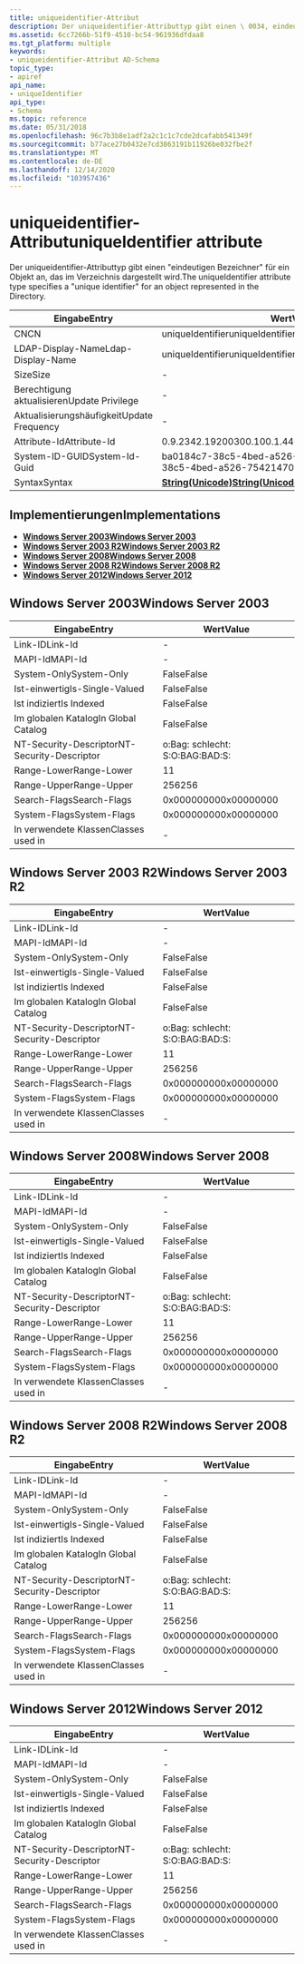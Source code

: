 ```yaml
---
title: uniqueidentifier-Attribut
description: Der uniqueidentifier-Attributtyp gibt einen \ 0034, eindeutigen Bezeichner \ 0034; für ein Objekt, das im Verzeichnis dargestellt wird.
ms.assetid: 6cc7266b-51f9-4510-bc54-961936dfdaa8
ms.tgt_platform: multiple
keywords:
- uniqueidentifier-Attribut AD-Schema
topic_type:
- apiref
api_name:
- uniqueIdentifier
api_type:
- Schema
ms.topic: reference
ms.date: 05/31/2018
ms.openlocfilehash: 96c7b3b8e1adf2a2c1c1c7cde2dcafabb541349f
ms.sourcegitcommit: b77ace27b0432e7cd3863191b11926be032fbe2f
ms.translationtype: MT
ms.contentlocale: de-DE
ms.lasthandoff: 12/14/2020
ms.locfileid: "103957436"
---
```

# <a name="uniqueidentifier-attribute"></a><span data-ttu-id="a4682-104">uniqueidentifier-Attribut</span><span class="sxs-lookup"><span data-stu-id="a4682-104">uniqueIdentifier attribute</span></span>

<span data-ttu-id="a4682-105">Der uniqueidentifier-Attributtyp gibt einen "eindeutigen Bezeichner" für ein Objekt an, das im Verzeichnis dargestellt wird.</span><span class="sxs-lookup"><span data-stu-id="a4682-105">The uniqueIdentifier attribute type specifies a "unique identifier" for an object represented in the Directory.</span></span>



| <span data-ttu-id="a4682-106">Eingabe</span><span class="sxs-lookup"><span data-stu-id="a4682-106">Entry</span></span> | <span data-ttu-id="a4682-107">Wert</span><span class="sxs-lookup"><span data-stu-id="a4682-107">Value</span></span> |
|-------------------|---------------------------------------------|
| <span data-ttu-id="a4682-108">CN</span><span class="sxs-lookup"><span data-stu-id="a4682-108">CN</span></span>                | <span data-ttu-id="a4682-109">uniqueIdentifier</span><span class="sxs-lookup"><span data-stu-id="a4682-109">uniqueIdentifier</span></span>                            |
| <span data-ttu-id="a4682-110">LDAP-Display-Name</span><span class="sxs-lookup"><span data-stu-id="a4682-110">Ldap-Display-Name</span></span> | <span data-ttu-id="a4682-111">uniqueIdentifier</span><span class="sxs-lookup"><span data-stu-id="a4682-111">uniqueIdentifier</span></span>                            |
| <span data-ttu-id="a4682-112">Size</span><span class="sxs-lookup"><span data-stu-id="a4682-112">Size</span></span>              | \-                                          |
| <span data-ttu-id="a4682-113">Berechtigung aktualisieren</span><span class="sxs-lookup"><span data-stu-id="a4682-113">Update Privilege</span></span>  | \-                                          |
| <span data-ttu-id="a4682-114">Aktualisierungshäufigkeit</span><span class="sxs-lookup"><span data-stu-id="a4682-114">Update Frequency</span></span>  | \-                                          |
| <span data-ttu-id="a4682-115">Attribute-Id</span><span class="sxs-lookup"><span data-stu-id="a4682-115">Attribute-Id</span></span>      | <span data-ttu-id="a4682-116">0.9.2342.19200300.100.1.44</span><span class="sxs-lookup"><span data-stu-id="a4682-116">0.9.2342.19200300.100.1.44</span></span>                  |
| <span data-ttu-id="a4682-117">System-ID-GUID</span><span class="sxs-lookup"><span data-stu-id="a4682-117">System-Id-Guid</span></span>    | <span data-ttu-id="a4682-118">ba0184c7-38c5-4bed-a526-75421470580c</span><span class="sxs-lookup"><span data-stu-id="a4682-118">ba0184c7-38c5-4bed-a526-75421470580c</span></span>        |
| <span data-ttu-id="a4682-119">Syntax</span><span class="sxs-lookup"><span data-stu-id="a4682-119">Syntax</span></span>            | [<span data-ttu-id="a4682-120">**String(Unicode)**</span><span class="sxs-lookup"><span data-stu-id="a4682-120">**String(Unicode)**</span></span>](s-string-unicode.md) |



## <a name="implementations"></a><span data-ttu-id="a4682-121">Implementierungen</span><span class="sxs-lookup"><span data-stu-id="a4682-121">Implementations</span></span>

-   [<span data-ttu-id="a4682-122">**Windows Server 2003**</span><span class="sxs-lookup"><span data-stu-id="a4682-122">**Windows Server 2003**</span></span>](#windows-server-2003)
-   [<span data-ttu-id="a4682-123">**Windows Server 2003 R2**</span><span class="sxs-lookup"><span data-stu-id="a4682-123">**Windows Server 2003 R2**</span></span>](#windows-server-2003-r2)
-   [<span data-ttu-id="a4682-124">**Windows Server 2008**</span><span class="sxs-lookup"><span data-stu-id="a4682-124">**Windows Server 2008**</span></span>](#windows-server-2008)
-   [<span data-ttu-id="a4682-125">**Windows Server 2008 R2**</span><span class="sxs-lookup"><span data-stu-id="a4682-125">**Windows Server 2008 R2**</span></span>](#windows-server-2008-r2)
-   [<span data-ttu-id="a4682-126">**Windows Server 2012**</span><span class="sxs-lookup"><span data-stu-id="a4682-126">**Windows Server 2012**</span></span>](#windows-server-2012)

## <a name="windows-server-2003"></a><span data-ttu-id="a4682-127">Windows Server 2003</span><span class="sxs-lookup"><span data-stu-id="a4682-127">Windows Server 2003</span></span>



| <span data-ttu-id="a4682-128">Eingabe</span><span class="sxs-lookup"><span data-stu-id="a4682-128">Entry</span></span> | <span data-ttu-id="a4682-129">Wert</span><span class="sxs-lookup"><span data-stu-id="a4682-129">Value</span></span> |
|------------------------|--------------|
| <span data-ttu-id="a4682-130">Link-ID</span><span class="sxs-lookup"><span data-stu-id="a4682-130">Link-Id</span></span>                | \-           |
| <span data-ttu-id="a4682-131">MAPI-Id</span><span class="sxs-lookup"><span data-stu-id="a4682-131">MAPI-Id</span></span>                | \-           |
| <span data-ttu-id="a4682-132">System-Only</span><span class="sxs-lookup"><span data-stu-id="a4682-132">System-Only</span></span>            | <span data-ttu-id="a4682-133">False</span><span class="sxs-lookup"><span data-stu-id="a4682-133">False</span></span>        |
| <span data-ttu-id="a4682-134">Ist-einwertig</span><span class="sxs-lookup"><span data-stu-id="a4682-134">Is-Single-Valued</span></span>       | <span data-ttu-id="a4682-135">False</span><span class="sxs-lookup"><span data-stu-id="a4682-135">False</span></span>        |
| <span data-ttu-id="a4682-136">Ist indiziert</span><span class="sxs-lookup"><span data-stu-id="a4682-136">Is Indexed</span></span>             | <span data-ttu-id="a4682-137">False</span><span class="sxs-lookup"><span data-stu-id="a4682-137">False</span></span>        |
| <span data-ttu-id="a4682-138">Im globalen Katalog</span><span class="sxs-lookup"><span data-stu-id="a4682-138">In Global Catalog</span></span>      | <span data-ttu-id="a4682-139">False</span><span class="sxs-lookup"><span data-stu-id="a4682-139">False</span></span>        |
| <span data-ttu-id="a4682-140">NT-Security-Descriptor</span><span class="sxs-lookup"><span data-stu-id="a4682-140">NT-Security-Descriptor</span></span> | <span data-ttu-id="a4682-141">o:Bag: schlecht: S:</span><span class="sxs-lookup"><span data-stu-id="a4682-141">O:BAG:BAD:S:</span></span> |
| <span data-ttu-id="a4682-142">Range-Lower</span><span class="sxs-lookup"><span data-stu-id="a4682-142">Range-Lower</span></span>            | <span data-ttu-id="a4682-143">1</span><span class="sxs-lookup"><span data-stu-id="a4682-143">1</span></span>            |
| <span data-ttu-id="a4682-144">Range-Upper</span><span class="sxs-lookup"><span data-stu-id="a4682-144">Range-Upper</span></span>            | <span data-ttu-id="a4682-145">256</span><span class="sxs-lookup"><span data-stu-id="a4682-145">256</span></span>          |
| <span data-ttu-id="a4682-146">Search-Flags</span><span class="sxs-lookup"><span data-stu-id="a4682-146">Search-Flags</span></span>           | <span data-ttu-id="a4682-147">0x00000000</span><span class="sxs-lookup"><span data-stu-id="a4682-147">0x00000000</span></span>   |
| <span data-ttu-id="a4682-148">System-Flags</span><span class="sxs-lookup"><span data-stu-id="a4682-148">System-Flags</span></span>           | <span data-ttu-id="a4682-149">0x00000000</span><span class="sxs-lookup"><span data-stu-id="a4682-149">0x00000000</span></span>   |
| <span data-ttu-id="a4682-150">In verwendete Klassen</span><span class="sxs-lookup"><span data-stu-id="a4682-150">Classes used in</span></span>        | \-           |



## <a name="windows-server-2003-r2"></a><span data-ttu-id="a4682-151">Windows Server 2003 R2</span><span class="sxs-lookup"><span data-stu-id="a4682-151">Windows Server 2003 R2</span></span>



| <span data-ttu-id="a4682-152">Eingabe</span><span class="sxs-lookup"><span data-stu-id="a4682-152">Entry</span></span> | <span data-ttu-id="a4682-153">Wert</span><span class="sxs-lookup"><span data-stu-id="a4682-153">Value</span></span> |
|------------------------|--------------|
| <span data-ttu-id="a4682-154">Link-ID</span><span class="sxs-lookup"><span data-stu-id="a4682-154">Link-Id</span></span>                | \-           |
| <span data-ttu-id="a4682-155">MAPI-Id</span><span class="sxs-lookup"><span data-stu-id="a4682-155">MAPI-Id</span></span>                | \-           |
| <span data-ttu-id="a4682-156">System-Only</span><span class="sxs-lookup"><span data-stu-id="a4682-156">System-Only</span></span>            | <span data-ttu-id="a4682-157">False</span><span class="sxs-lookup"><span data-stu-id="a4682-157">False</span></span>        |
| <span data-ttu-id="a4682-158">Ist-einwertig</span><span class="sxs-lookup"><span data-stu-id="a4682-158">Is-Single-Valued</span></span>       | <span data-ttu-id="a4682-159">False</span><span class="sxs-lookup"><span data-stu-id="a4682-159">False</span></span>        |
| <span data-ttu-id="a4682-160">Ist indiziert</span><span class="sxs-lookup"><span data-stu-id="a4682-160">Is Indexed</span></span>             | <span data-ttu-id="a4682-161">False</span><span class="sxs-lookup"><span data-stu-id="a4682-161">False</span></span>        |
| <span data-ttu-id="a4682-162">Im globalen Katalog</span><span class="sxs-lookup"><span data-stu-id="a4682-162">In Global Catalog</span></span>      | <span data-ttu-id="a4682-163">False</span><span class="sxs-lookup"><span data-stu-id="a4682-163">False</span></span>        |
| <span data-ttu-id="a4682-164">NT-Security-Descriptor</span><span class="sxs-lookup"><span data-stu-id="a4682-164">NT-Security-Descriptor</span></span> | <span data-ttu-id="a4682-165">o:Bag: schlecht: S:</span><span class="sxs-lookup"><span data-stu-id="a4682-165">O:BAG:BAD:S:</span></span> |
| <span data-ttu-id="a4682-166">Range-Lower</span><span class="sxs-lookup"><span data-stu-id="a4682-166">Range-Lower</span></span>            | <span data-ttu-id="a4682-167">1</span><span class="sxs-lookup"><span data-stu-id="a4682-167">1</span></span>            |
| <span data-ttu-id="a4682-168">Range-Upper</span><span class="sxs-lookup"><span data-stu-id="a4682-168">Range-Upper</span></span>            | <span data-ttu-id="a4682-169">256</span><span class="sxs-lookup"><span data-stu-id="a4682-169">256</span></span>          |
| <span data-ttu-id="a4682-170">Search-Flags</span><span class="sxs-lookup"><span data-stu-id="a4682-170">Search-Flags</span></span>           | <span data-ttu-id="a4682-171">0x00000000</span><span class="sxs-lookup"><span data-stu-id="a4682-171">0x00000000</span></span>   |
| <span data-ttu-id="a4682-172">System-Flags</span><span class="sxs-lookup"><span data-stu-id="a4682-172">System-Flags</span></span>           | <span data-ttu-id="a4682-173">0x00000000</span><span class="sxs-lookup"><span data-stu-id="a4682-173">0x00000000</span></span>   |
| <span data-ttu-id="a4682-174">In verwendete Klassen</span><span class="sxs-lookup"><span data-stu-id="a4682-174">Classes used in</span></span>        | \-           |



## <a name="windows-server-2008"></a><span data-ttu-id="a4682-175">Windows Server 2008</span><span class="sxs-lookup"><span data-stu-id="a4682-175">Windows Server 2008</span></span>



| <span data-ttu-id="a4682-176">Eingabe</span><span class="sxs-lookup"><span data-stu-id="a4682-176">Entry</span></span> | <span data-ttu-id="a4682-177">Wert</span><span class="sxs-lookup"><span data-stu-id="a4682-177">Value</span></span> |
|------------------------|--------------|
| <span data-ttu-id="a4682-178">Link-ID</span><span class="sxs-lookup"><span data-stu-id="a4682-178">Link-Id</span></span>                | \-           |
| <span data-ttu-id="a4682-179">MAPI-Id</span><span class="sxs-lookup"><span data-stu-id="a4682-179">MAPI-Id</span></span>                | \-           |
| <span data-ttu-id="a4682-180">System-Only</span><span class="sxs-lookup"><span data-stu-id="a4682-180">System-Only</span></span>            | <span data-ttu-id="a4682-181">False</span><span class="sxs-lookup"><span data-stu-id="a4682-181">False</span></span>        |
| <span data-ttu-id="a4682-182">Ist-einwertig</span><span class="sxs-lookup"><span data-stu-id="a4682-182">Is-Single-Valued</span></span>       | <span data-ttu-id="a4682-183">False</span><span class="sxs-lookup"><span data-stu-id="a4682-183">False</span></span>        |
| <span data-ttu-id="a4682-184">Ist indiziert</span><span class="sxs-lookup"><span data-stu-id="a4682-184">Is Indexed</span></span>             | <span data-ttu-id="a4682-185">False</span><span class="sxs-lookup"><span data-stu-id="a4682-185">False</span></span>        |
| <span data-ttu-id="a4682-186">Im globalen Katalog</span><span class="sxs-lookup"><span data-stu-id="a4682-186">In Global Catalog</span></span>      | <span data-ttu-id="a4682-187">False</span><span class="sxs-lookup"><span data-stu-id="a4682-187">False</span></span>        |
| <span data-ttu-id="a4682-188">NT-Security-Descriptor</span><span class="sxs-lookup"><span data-stu-id="a4682-188">NT-Security-Descriptor</span></span> | <span data-ttu-id="a4682-189">o:Bag: schlecht: S:</span><span class="sxs-lookup"><span data-stu-id="a4682-189">O:BAG:BAD:S:</span></span> |
| <span data-ttu-id="a4682-190">Range-Lower</span><span class="sxs-lookup"><span data-stu-id="a4682-190">Range-Lower</span></span>            | <span data-ttu-id="a4682-191">1</span><span class="sxs-lookup"><span data-stu-id="a4682-191">1</span></span>            |
| <span data-ttu-id="a4682-192">Range-Upper</span><span class="sxs-lookup"><span data-stu-id="a4682-192">Range-Upper</span></span>            | <span data-ttu-id="a4682-193">256</span><span class="sxs-lookup"><span data-stu-id="a4682-193">256</span></span>          |
| <span data-ttu-id="a4682-194">Search-Flags</span><span class="sxs-lookup"><span data-stu-id="a4682-194">Search-Flags</span></span>           | <span data-ttu-id="a4682-195">0x00000000</span><span class="sxs-lookup"><span data-stu-id="a4682-195">0x00000000</span></span>   |
| <span data-ttu-id="a4682-196">System-Flags</span><span class="sxs-lookup"><span data-stu-id="a4682-196">System-Flags</span></span>           | <span data-ttu-id="a4682-197">0x00000000</span><span class="sxs-lookup"><span data-stu-id="a4682-197">0x00000000</span></span>   |
| <span data-ttu-id="a4682-198">In verwendete Klassen</span><span class="sxs-lookup"><span data-stu-id="a4682-198">Classes used in</span></span>        | \-           |



## <a name="windows-server-2008-r2"></a><span data-ttu-id="a4682-199">Windows Server 2008 R2</span><span class="sxs-lookup"><span data-stu-id="a4682-199">Windows Server 2008 R2</span></span>



| <span data-ttu-id="a4682-200">Eingabe</span><span class="sxs-lookup"><span data-stu-id="a4682-200">Entry</span></span> | <span data-ttu-id="a4682-201">Wert</span><span class="sxs-lookup"><span data-stu-id="a4682-201">Value</span></span> |
|------------------------|--------------|
| <span data-ttu-id="a4682-202">Link-ID</span><span class="sxs-lookup"><span data-stu-id="a4682-202">Link-Id</span></span>                | \-           |
| <span data-ttu-id="a4682-203">MAPI-Id</span><span class="sxs-lookup"><span data-stu-id="a4682-203">MAPI-Id</span></span>                | \-           |
| <span data-ttu-id="a4682-204">System-Only</span><span class="sxs-lookup"><span data-stu-id="a4682-204">System-Only</span></span>            | <span data-ttu-id="a4682-205">False</span><span class="sxs-lookup"><span data-stu-id="a4682-205">False</span></span>        |
| <span data-ttu-id="a4682-206">Ist-einwertig</span><span class="sxs-lookup"><span data-stu-id="a4682-206">Is-Single-Valued</span></span>       | <span data-ttu-id="a4682-207">False</span><span class="sxs-lookup"><span data-stu-id="a4682-207">False</span></span>        |
| <span data-ttu-id="a4682-208">Ist indiziert</span><span class="sxs-lookup"><span data-stu-id="a4682-208">Is Indexed</span></span>             | <span data-ttu-id="a4682-209">False</span><span class="sxs-lookup"><span data-stu-id="a4682-209">False</span></span>        |
| <span data-ttu-id="a4682-210">Im globalen Katalog</span><span class="sxs-lookup"><span data-stu-id="a4682-210">In Global Catalog</span></span>      | <span data-ttu-id="a4682-211">False</span><span class="sxs-lookup"><span data-stu-id="a4682-211">False</span></span>        |
| <span data-ttu-id="a4682-212">NT-Security-Descriptor</span><span class="sxs-lookup"><span data-stu-id="a4682-212">NT-Security-Descriptor</span></span> | <span data-ttu-id="a4682-213">o:Bag: schlecht: S:</span><span class="sxs-lookup"><span data-stu-id="a4682-213">O:BAG:BAD:S:</span></span> |
| <span data-ttu-id="a4682-214">Range-Lower</span><span class="sxs-lookup"><span data-stu-id="a4682-214">Range-Lower</span></span>            | <span data-ttu-id="a4682-215">1</span><span class="sxs-lookup"><span data-stu-id="a4682-215">1</span></span>            |
| <span data-ttu-id="a4682-216">Range-Upper</span><span class="sxs-lookup"><span data-stu-id="a4682-216">Range-Upper</span></span>            | <span data-ttu-id="a4682-217">256</span><span class="sxs-lookup"><span data-stu-id="a4682-217">256</span></span>          |
| <span data-ttu-id="a4682-218">Search-Flags</span><span class="sxs-lookup"><span data-stu-id="a4682-218">Search-Flags</span></span>           | <span data-ttu-id="a4682-219">0x00000000</span><span class="sxs-lookup"><span data-stu-id="a4682-219">0x00000000</span></span>   |
| <span data-ttu-id="a4682-220">System-Flags</span><span class="sxs-lookup"><span data-stu-id="a4682-220">System-Flags</span></span>           | <span data-ttu-id="a4682-221">0x00000000</span><span class="sxs-lookup"><span data-stu-id="a4682-221">0x00000000</span></span>   |
| <span data-ttu-id="a4682-222">In verwendete Klassen</span><span class="sxs-lookup"><span data-stu-id="a4682-222">Classes used in</span></span>        | \-           |



## <a name="windows-server-2012"></a><span data-ttu-id="a4682-223">Windows Server 2012</span><span class="sxs-lookup"><span data-stu-id="a4682-223">Windows Server 2012</span></span>



| <span data-ttu-id="a4682-224">Eingabe</span><span class="sxs-lookup"><span data-stu-id="a4682-224">Entry</span></span> | <span data-ttu-id="a4682-225">Wert</span><span class="sxs-lookup"><span data-stu-id="a4682-225">Value</span></span> |
|------------------------|--------------|
| <span data-ttu-id="a4682-226">Link-ID</span><span class="sxs-lookup"><span data-stu-id="a4682-226">Link-Id</span></span>                | \-           |
| <span data-ttu-id="a4682-227">MAPI-Id</span><span class="sxs-lookup"><span data-stu-id="a4682-227">MAPI-Id</span></span>                | \-           |
| <span data-ttu-id="a4682-228">System-Only</span><span class="sxs-lookup"><span data-stu-id="a4682-228">System-Only</span></span>            | <span data-ttu-id="a4682-229">False</span><span class="sxs-lookup"><span data-stu-id="a4682-229">False</span></span>        |
| <span data-ttu-id="a4682-230">Ist-einwertig</span><span class="sxs-lookup"><span data-stu-id="a4682-230">Is-Single-Valued</span></span>       | <span data-ttu-id="a4682-231">False</span><span class="sxs-lookup"><span data-stu-id="a4682-231">False</span></span>        |
| <span data-ttu-id="a4682-232">Ist indiziert</span><span class="sxs-lookup"><span data-stu-id="a4682-232">Is Indexed</span></span>             | <span data-ttu-id="a4682-233">False</span><span class="sxs-lookup"><span data-stu-id="a4682-233">False</span></span>        |
| <span data-ttu-id="a4682-234">Im globalen Katalog</span><span class="sxs-lookup"><span data-stu-id="a4682-234">In Global Catalog</span></span>      | <span data-ttu-id="a4682-235">False</span><span class="sxs-lookup"><span data-stu-id="a4682-235">False</span></span>        |
| <span data-ttu-id="a4682-236">NT-Security-Descriptor</span><span class="sxs-lookup"><span data-stu-id="a4682-236">NT-Security-Descriptor</span></span> | <span data-ttu-id="a4682-237">o:Bag: schlecht: S:</span><span class="sxs-lookup"><span data-stu-id="a4682-237">O:BAG:BAD:S:</span></span> |
| <span data-ttu-id="a4682-238">Range-Lower</span><span class="sxs-lookup"><span data-stu-id="a4682-238">Range-Lower</span></span>            | <span data-ttu-id="a4682-239">1</span><span class="sxs-lookup"><span data-stu-id="a4682-239">1</span></span>            |
| <span data-ttu-id="a4682-240">Range-Upper</span><span class="sxs-lookup"><span data-stu-id="a4682-240">Range-Upper</span></span>            | <span data-ttu-id="a4682-241">256</span><span class="sxs-lookup"><span data-stu-id="a4682-241">256</span></span>          |
| <span data-ttu-id="a4682-242">Search-Flags</span><span class="sxs-lookup"><span data-stu-id="a4682-242">Search-Flags</span></span>           | <span data-ttu-id="a4682-243">0x00000000</span><span class="sxs-lookup"><span data-stu-id="a4682-243">0x00000000</span></span>   |
| <span data-ttu-id="a4682-244">System-Flags</span><span class="sxs-lookup"><span data-stu-id="a4682-244">System-Flags</span></span>           | <span data-ttu-id="a4682-245">0x00000000</span><span class="sxs-lookup"><span data-stu-id="a4682-245">0x00000000</span></span>   |
| <span data-ttu-id="a4682-246">In verwendete Klassen</span><span class="sxs-lookup"><span data-stu-id="a4682-246">Classes used in</span></span>        | \-           |



 

 




